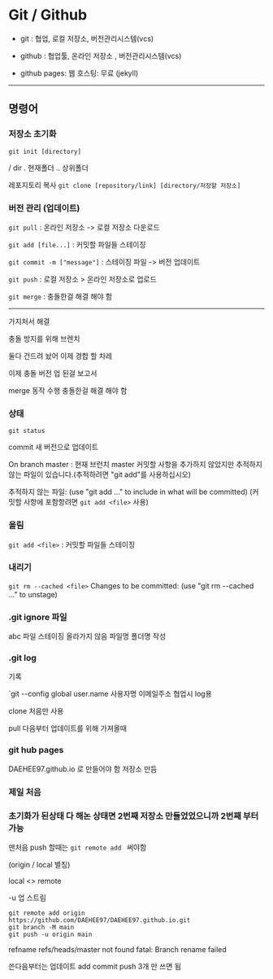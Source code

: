 # Git / Github

* git : 협업, 로컬 저장소, 버전관리시스템(vcs) 

* github : 협업툴, 온라인 저장소 , 버전관리시스템(vcs)

* github pages: 웹 호스팅: 무료 (jekyll)

---
## 명령어

### 저장소 초기화

`git init [directory]`  

/ dir 
. 현재폴더
.. 상위폴더

 레포지토리 복사
`git clone [repository/link] [directory/저장할 저장소]`


### 버전 관리 (업데이트)

`git pull` : 온라인 저장소 -> 로컬 저장소 다운로드

`git add [file...]`  : 커밋할 파일들 스테이징

`git commit -m ["message"]`  : 스테이징 파일 -> 버전 업데이트

`git push` : 로컬 저장소 > 온라인 저장소로 업로드

`git merge` : 충돌한걸 해결 해야 함

---
가지처서 해결

충돌 방지를 위해 
브렌치

둘다 건드려 놨어 
이제 경합 할 차레

이제 충돌 버전 업 된걸 보고서

merge 동작 수행
충돌한걸 해결 해야 함



### 상태

`git status`


commit 새 버전으로 업데이트

On branch master : 현재 브런치 master
커밋할 사항을 추가하지 않았지만 추적하지 않는 파일이 있습니다.(추적하려면 "git add"를 사용하십시오)


추적하지 않는 파일:
  (use "git add <file>..." to include in what will be committed)
(커밋할 사항에 포함항려면 `git add <file>` 사용)

###  올림

`git add <file>` : 커밋할 파일들 스테이징


### 내리기
`git rm --cached <file>`
Changes to be committed:
  (use "git rm --cached <file>..." to unstage)



### .git ignore 파일
abc 파일 스테이징 올라가지 않음
파일명 폴더명 작성

### .git log 
기록


`git --config global user.name 
사용자명 이메일주소  협업시 log용


clone 처음만 사용

pull 다음부터 업데이트를 위해 가져올때


### git hub pages

DAEHEE97.github.io 로 만들어야 함
저장소 만듬



### 제일 처음


### 초기화가 된상태 다 해논 상태면 2번째 저장소 만들었었으니까 2번째 부터 가능


맨처음 push 할때는 `git remote add ` 써야함

(origin / local 별칭)

local <> remote

-u 업 스트림


```
git remote add origin https://github.com/DAEHEE97/DAEHEE97.github.io.git
git branch -M main
git push -u origin main

```

refname refs/heads/master not found
fatal: Branch rename failed

쓴다음부터는 업데이트 add commit push 3개 만 쓰면 됨

